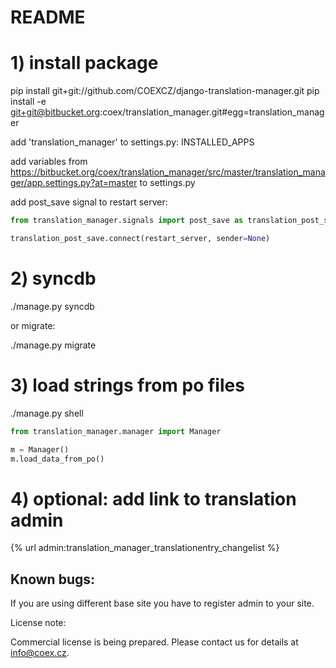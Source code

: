 README
======

# 1) install package 

pip install git+git://github.com/COEXCZ/django-translation-manager.git
pip install -e git+git@bitbucket.org:coex/translation_manager.git#egg=translation_manager

add 'translation_manager' to settings.py: INSTALLED_APPS

add variables from https://bitbucket.org/coex/translation_manager/src/master/translation_manager/app.settings.py?at=master to settings.py

add post_save signal to restart server:


```python
from translation_manager.signals import post_save as translation_post_save

translation_post_save.connect(restart_server, sender=None)

```

# 2) syncdb 

./manage.py syncdb

or migrate:

./manage.py migrate


# 3) load strings from po files

./manage.py shell

```python
from translation_manager.manager import Manager

m = Manager()
m.load_data_from_po()

```

# 4) optional: add link to translation admin

{% url admin:translation_manager_translationentry_changelist %}


Known bugs:
----------

If you are using different base site you have to register admin to your site.


License note:


Commercial license is being prepared. Please contact us for details at info@coex.cz.
